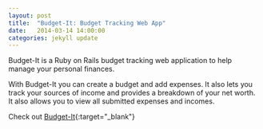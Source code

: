 ```yaml
---
layout: post
title:  "Budget-It: Budget Tracking Web App"
date:   2014-03-14 14:00:00
categories: jekyll update
---
```


Budget-It is a Ruby on Rails budget tracking web application to help manage your personal finances. 

With Budget-It you can create a budget and add expenses. It also lets you track your sources of income and provides a breakdown of your net worth. It also allows you to view all submitted expenses and incomes.

Check out [Budget-It](https://budget-it.herokuapp.com/){:target="_blank"}